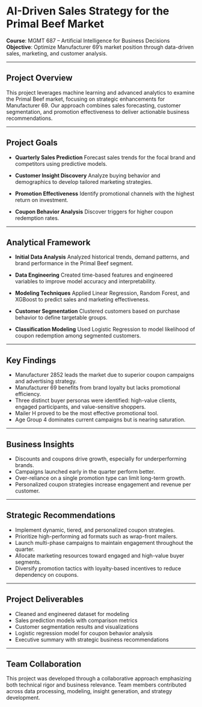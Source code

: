 # AI-Driven Sales Strategy for the Primal Beef Market

**Course**: MGMT 687 – Artificial Intelligence for Business Decisions
**Objective**: Optimize Manufacturer 69’s market position through data-driven sales, marketing, and customer analysis.

---

## Project Overview

This project leverages machine learning and advanced analytics to examine the Primal Beef market, focusing on strategic enhancements for Manufacturer 69. Our approach combines sales forecasting, customer segmentation, and promotion effectiveness to deliver actionable business recommendations.

---

## Project Goals

* **Quarterly Sales Prediction**
  Forecast sales trends for the focal brand and competitors using predictive models.

* **Customer Insight Discovery**
  Analyze buying behavior and demographics to develop tailored marketing strategies.

* **Promotion Effectiveness**
  Identify promotional channels with the highest return on investment.

* **Coupon Behavior Analysis**
  Discover triggers for higher coupon redemption rates.

---

## Analytical Framework

* **Initial Data Analysis**
  Analyzed historical trends, demand patterns, and brand performance in the Primal Beef segment.

* **Data Engineering**
  Created time-based features and engineered variables to improve model accuracy and interpretability.

* **Modeling Techniques**
  Applied Linear Regression, Random Forest, and XGBoost to predict sales and marketing effectiveness.

* **Customer Segmentation**
  Clustered customers based on purchase behavior to define targetable groups.

* **Classification Modeling**
  Used Logistic Regression to model likelihood of coupon redemption among segmented customers.

---

## Key Findings

* Manufacturer 2852 leads the market due to superior coupon campaigns and advertising strategy.
* Manufacturer 69 benefits from brand loyalty but lacks promotional efficiency.
* Three distinct buyer personas were identified: high-value clients, engaged participants, and value-sensitive shoppers.
* Mailer H proved to be the most effective promotional tool.
* Age Group 4 dominates current campaigns but is nearing saturation.

---

## Business Insights

* Discounts and coupons drive growth, especially for underperforming brands.
* Campaigns launched early in the quarter perform better.
* Over-reliance on a single promotion type can limit long-term growth.
* Personalized coupon strategies increase engagement and revenue per customer.

---

## Strategic Recommendations

* Implement dynamic, tiered, and personalized coupon strategies.
* Prioritize high-performing ad formats such as wrap-front mailers.
* Launch multi-phase campaigns to maintain engagement throughout the quarter.
* Allocate marketing resources toward engaged and high-value buyer segments.
* Diversify promotion tactics with loyalty-based incentives to reduce dependency on coupons.

---

## Project Deliverables

* Cleaned and engineered dataset for modeling
* Sales prediction models with comparison metrics
* Customer segmentation results and visualizations
* Logistic regression model for coupon behavior analysis
* Executive summary with strategic business recommendations

---

## Team Collaboration

This project was developed through a collaborative approach emphasizing both technical rigor and business relevance. Team members contributed across data processing, modeling, insight generation, and strategy development.

